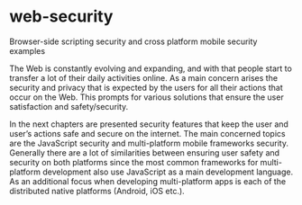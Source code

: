 # web-security
Browser-side scripting security and cross platform mobile security examples

The Web is constantly evolving and expanding, and with that people start to transfer a lot of their daily activities online. As a main concern arises the security and privacy that is expected by the users for all their actions that occur on the Web. This prompts for various solutions that ensure the user satisfaction and safety/security.

In the next chapters are presented security features that keep the user and user’s actions safe and secure on the internet. The main concerned topics are the JavaScript security and multi-platform mobile frameworks security. Generally there are a lot of similarities between ensuring user safety and security on both platforms since the most common frameworks for multi-platform development also use JavaScript as a main development language. As an additional focus when developing multi-platform apps is each of the distributed native platforms (Android, iOS etc.).
